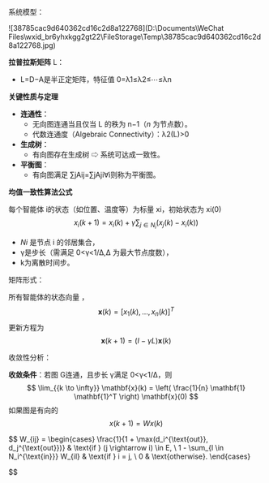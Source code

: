 

系统模型：

![38785cac9d640362cd16c2d8a122768](D:\Documents\WeChat Files\wxid_br6yhxkgg2gt22\FileStorage\Temp\38785cac9d640362cd16c2d8a122768.jpg)



**拉普拉斯矩阵** L：

- L=D−A是半正定矩阵，特征值 0=λ1≤λ2≤⋯≤λn

**关键性质与定理**

- **连通性**：
  - 无向图连通当且仅当 L 的秩为 n−1（*n* 为节点数）。
  - 代数连通度（Algebraic Connectivity）：λ2(L)>0
- **生成树**：
  - 有向图存在生成树 ⇨ 系统可达成一致性。
- **平衡图**：
  - 有向图满足 ∑jAij=∑jAji∀i则称为平衡图。

**均值一致性算法公式**

每个智能体 i的状态（如位置、温度等）为标量 xi，初始状态为 xi(0)
$$
x_i(k+1) = x_i(k) + \gamma \sum_{j \in N_i} (x_j(k) - x_i(k))
$$

- *Ni* 是节点 i 的邻居集合，
- γ是步长（需满足 0<γ<1/Δ,Δ 为最大节点度数），
- k为离散时间步。

矩阵形式：

所有智能体的状态向量 ，
$$
\mathbf{x}(k) = [x_1(k), \ldots, x_n(k)]^T
$$
更新方程为
$$
\mathbf{x}(k+1) = (I - \gamma L)\mathbf{x}(k)
$$


收敛性分析：

**收敛条件**：若图 G连通，且步长 γ满足 0<γ<1/Δ，则
$$
\lim_{{k \to \infty}} \mathbf{x}(k) = \left( \frac{1}{n} \mathbf{1} \mathbf{1}^T \right) \mathbf{x}(0)
$$
如果图是有向的
$$
x(k + 1) = W x(k)
$$

$$
W_{ij} = 
\begin{cases} 
\frac{1}{1 + \max(d_i^{\text{out}}, d_j^{\text{out}})} & \text{if } (j \rightarrow i) \in E, \\
1 - \sum_{l \in N_i^{\text{in}}} W_{il} & \text{if } i = j, \\
0 & \text{otherwise}.
\end{cases}
$$

